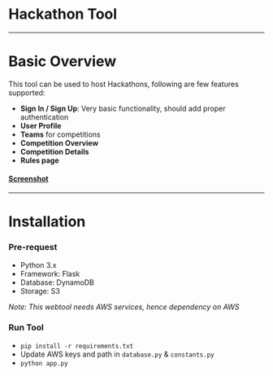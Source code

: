 # Hackathon Tool

---

# Basic Overview

This tool can be used to host Hackathons, following are few features supported:

- **Sign In / Sign Up**: Very basic functionality, should add proper authentication 
- **User Profile**
- **Teams** for competitions
- **Competition Overview**
- **Competition Details**
- **Rules page**

#### [Screenshot][1]

---

# Installation

### Pre-request

- Python 3.x
- Framework: Flask
- Database: DynamoDB
- Storage: S3

*Note: This webtool needs AWS services, hence dependency on AWS*


### Run Tool

- `pip install -r requirements.txt`
- Update AWS keys and path in `database.py` & `constants.py`
- `python app.py`


[1]: [https://github.com/sumit-kothari/Hackathon-Tool/tree/master/screenshots]
